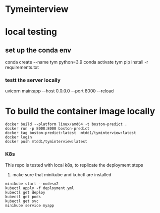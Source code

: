 # Tymeinterview

# local testing 
## set up the conda env
conda create --name tym python=3.9
conda activate tym
pip install -r requirements.txt

### testt the server locally 
uvicorn main:app --host 0.0.0.0 --port 8000 --reload


# To build  the container image locally
```
docker build --platform linux/amd64 -t boston-predict .
docker run -p 8000:8000 boston-predict
docker tag boston-predict:latest  mtdd1/tyminterview:latest
docker login
docker push mtdd1/tyminterview:latest 
```


### K8s
This repo is tested with local k8s, to replicate the deployment steps
1.  make sure that minikube and kubctl are installed
```
minikube start --nodes=2
kubectl apply -f deployment.yml
kubectl get deploy
kubectl get pods
kubectl get svc
minikube service myapp
```
